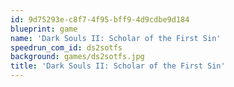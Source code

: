 ```yaml
---
id: 9d75293e-c8f7-4f95-bff9-4d9cdbe9d184
blueprint: game
name: 'Dark Souls II: Scholar of the First Sin'
speedrun_com_id: ds2sotfs
background: games/ds2sotfs.jpg
title: 'Dark Souls II: Scholar of the First Sin'
---
```


